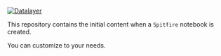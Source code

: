 [![Datalayer](http://datalayer.io/img/logo-datalayer-horizontal.png)](http://datalayer.io)

This repository contains the initial content when a `Spitfire` notebook is created.

You can customize to your needs.

